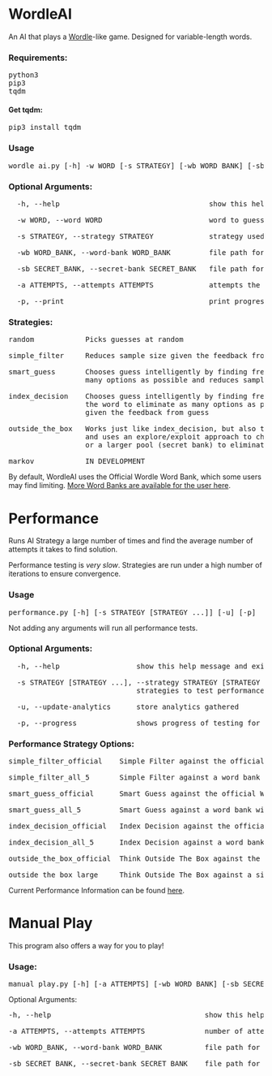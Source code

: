 # WordleAI

An AI that plays a <a href="https://www.nytimes.com/games/wordle/index.html" target="_blank">Wordle</a>-like game.
Designed for variable-length words.

### Requirements:
<pre>
python3
pip3
tqdm
</pre>

#### Get tqdm:
<pre>
pip3 install tqdm
</pre>

### Usage
<pre>
wordle_ai.py [-h] -w WORD [-s STRATEGY] [-wb WORD_BANK] [-sb SECRET_BANK] [-a ATTEMPTS] [-p]
</pre>

### Optional Arguments:
<pre>
  -h, --help                                   show this help message and exit

  -w WORD, --word WORD                         word to guess

  -s STRATEGY, --strategy STRATEGY             strategy used in the game. Default: index_decision

  -wb WORD_BANK, --word-bank WORD_BANK         file path for word bank to be used

  -sb SECRET_BANK, --secret-bank SECRET_BANK   file path for auxiliary allowed guesses

  -a ATTEMPTS, --attempts ATTEMPTS             attempts the AI receives

  -p, --print                                  print progress of AI as it makes guesses
</pre>

### Strategies:
<pre>
random            Picks guesses at random

simple_filter     Reduces sample size given the feedback from previous guess

smart_guess       Chooses guess intelligently by finding frequency of letters to eliminate as
                  many options as possible and reduces sample size given the feedback from guess

index_decision    Chooses guess intelligently by finding frequency of letters at each index of
                  the word to eliminate as many options as possible and reduces sample size
                  given the feedback from guess

outside_the_box   Works just like index_decision, but also takes advantage of the secret bank
                  and uses an explore/exploit approach to choose words from the word bank
                  or a larger pool (secret bank) to eliminate more possible answers

markov            IN DEVELOPMENT
</pre>

By default, WordleAI uses the Official Wordle Word Bank, which some users may find limiting.
[More Word Banks are available for the user here](word_banks/).

# Performance

Runs AI Strategy a large number of times and find the average number of 
attempts it takes to find solution.

Performance testing is *very slow*. Strategies are run under a high number 
of iterations to ensure convergence.

### Usage
<pre>
performance.py [-h] [-s STRATEGY [STRATEGY ...]] [-u] [-p]
</pre>

Not adding any arguments will run all performance tests.
### Optional Arguments:
<pre>
  -h, --help                  show this help message and exit

  -s STRATEGY [STRATEGY ...], --strategy STRATEGY [STRATEGY ...]
                              strategies to test performance for

  -u, --update-analytics      store analytics gathered

  -p, --progress              shows progress of testing for each strategy tested
</pre>

### Performance Strategy Options:
<pre>
simple_filter_official    Simple Filter against the official Wordle word list

simple_filter_all_5       Simple Filter against a word bank with all 5 letter words

smart_guess_official      Smart Guess against the official Wordle word list

smart_guess_all_5         Smart Guess against a word bank with all 5 letter words

index_decision_official   Index Decision against the official Wordle word list

index_decision_all_5      Index Decision against a word bank with all 5 letter words

outside_the_box_official  Think Outside The Box against the official Wordle word list and Official Guess List

outside_the_box_large     Think Outside The Box against a simplified 5 letter words list and all 5 letters Guess List
</pre>

Current Performance Information can be found [here](performance_analytics/analytics.json).

# Manual Play
This program also offers a way for you to play!

### Usage: 
<pre>
manual_play.py [-h] [-a ATTEMPTS] [-wb WORD_BANK] [-sb SECRET_BANK]
</pre>

Optional Arguments:
<pre>
-h, --help                                    show this help message and exit

-a ATTEMPTS, --attempts ATTEMPTS              number of attempts the player receives

-wb WORD_BANK, --word-bank WORD_BANK          file path for Word Bank to be used for game

-sb SECRET_BANK, --secret-bank SECRET_BANK    file path for auxiliary allowed guesses
</pre>
